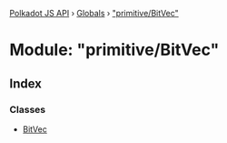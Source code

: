[Polkadot JS API](../README.md) › [Globals](../globals.md) › ["primitive/BitVec"](_primitive_bitvec_.md)

# Module: "primitive/BitVec"

## Index

### Classes

* [BitVec](../classes/_primitive_bitvec_.bitvec.md)
